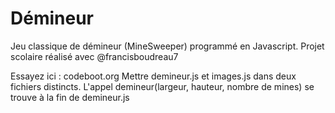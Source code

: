 # Démineur

Jeu classique de démineur (MineSweeper) programmé en Javascript.
Projet scolaire réalisé avec @francisboudreau7


Essayez ici : codeboot.org
Mettre demineur.js et images.js dans deux fichiers distincts.
L'appel demineur(largeur, hauteur, nombre de mines) se trouve à la fin de demineur.js
